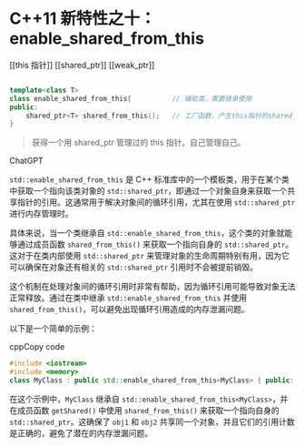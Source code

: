 # C++11 新特性之十：enable_shared_from_this

[[this 指针]]
[[shared_ptr]]
[[weak_ptr]]

```c++

template<class T>
class enable_shared_from_this{			// 辅助类，需要继承使用
public:
	shared_ptr<T> shared_from_this();	// 工厂函数，产生this指针的shared_ptr
}
```

> 获得一个用 shared_ptr 管理过的 this 指针。自己管理自己。


ChatGPT

`std::enable_shared_from_this` 是 C++ 标准库中的一个模板类，用于在某个类中获取一个指向该类对象的 `std::shared_ptr`，即通过一个对象自身来获取一个共享指针的引用。这通常用于解决对象间的循环引用，尤其在使用 `std::shared_ptr` 进行内存管理时。

具体来说，当一个类继承自 `std::enable_shared_from_this`，这个类的对象就能够通过成员函数 `shared_from_this()` 来获取一个指向自身的 `std::shared_ptr`。这对于在类内部使用 `std::shared_ptr` 来管理对象的生命周期特别有用，因为它可以确保在对象还有相关的 `std::shared_ptr` 引用时不会被提前销毁。

这个机制在处理对象间的循环引用时非常有帮助，因为循环引用可能导致对象无法正常释放。通过在类中继承 `std::enable_shared_from_this` 并使用 `shared_from_this()`，可以避免出现循环引用造成的内存泄漏问题。

以下是一个简单的示例：

cppCopy code
```c++
#include <iostream>
#include <memory>
class MyClass : public std::enable_shared_from_this<MyClass> { public:     std::shared_ptr<MyClass> getShared() {         return shared_from_this(); // 获取指向自身的 shared_ptr     } };  int main() {     std::shared_ptr<MyClass> obj1 = std::make_shared<MyClass>();     std::shared_ptr<MyClass> obj2 = obj1->getShared();      std::cout << "Use count for obj1: " << obj1.use_count() << std::endl;     std::cout << "Use count for obj2: " << obj2.use_count() << std::endl;      return 0; }`
```


在这个示例中，`MyClass` 继承自 `std::enable_shared_from_this<MyClass>`，并在成员函数 `getShared()` 中使用 `shared_from_this()` 来获取一个指向自身的 `std::shared_ptr`。这确保了 `obj1` 和 `obj2` 共享同一个对象，并且它们的引用计数是正确的，避免了潜在的内存泄漏问题。